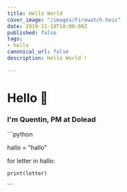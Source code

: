 ```yaml
---
title: Hello World
cover_image: "/images/Firewatch.heic"
date: 2019-11-10T10:00:00Z
published: false
tags:
- hello
canonical_url: false
description: Hello World !

---
```

# Hello 👋

### I'm Quentin, PM at Dolead

\`\`\`python

hallo = "hallo"

for letter in hallo:

    print(letter)

\`\`\`